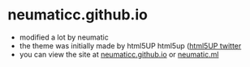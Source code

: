 # neumaticc.github.io

- modified a lot by neumatic  
- the theme was initially made by html5UP html5up ([html5UP twitter](https://twitter.com/ajlkn)  
- you can view the site at [neumaticc.github.io](https://neumaticc.github.io) or [neumatic.ml](https://neumatic.ml)  
